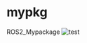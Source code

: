 # mypkg
ROS2_Mypackage
![test](https://github.com/ChikaraHanakawa/mypkg/actions/workflows/test.yml/badge.svg)
